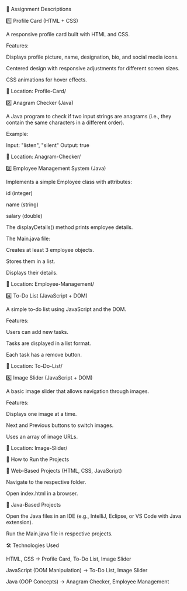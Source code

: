 🚀 Assignment Descriptions

1️⃣ Profile Card (HTML + CSS)

A responsive profile card built with HTML and CSS.

Features:

Displays profile picture, name, designation, bio, and social media icons.

Centered design with responsive adjustments for different screen sizes.

CSS animations for hover effects.

📂 Location: Profile-Card/

2️⃣ Anagram Checker (Java)

A Java program to check if two input strings are anagrams (i.e., they contain the same characters in a different order).

Example:

Input: "listen", "silent"
Output: true

📂 Location: Anagram-Checker/

3️⃣ Employee Management System (Java)

Implements a simple Employee class with attributes:

id (integer)

name (string)

salary (double)

The displayDetails() method prints employee details.

The Main.java file:

Creates at least 3 employee objects.

Stores them in a list.

Displays their details.

📂 Location: Employee-Management/

4️⃣ To-Do List (JavaScript + DOM)

A simple to-do list using JavaScript and the DOM.

Features:

Users can add new tasks.

Tasks are displayed in a list format.

Each task has a remove button.

📂 Location: To-Do-List/

5️⃣ Image Slider (JavaScript + DOM)

A basic image slider that allows navigation through images.

Features:

Displays one image at a time.

Next and Previous buttons to switch images.

Uses an array of image URLs.

📂 Location: Image-Slider/

📌 How to Run the Projects

🔹 Web-Based Projects (HTML, CSS, JavaScript)

Navigate to the respective folder.

Open index.html in a browser.

🔹 Java-Based Projects

Open the Java files in an IDE (e.g., IntelliJ, Eclipse, or VS Code with Java extension).

Run the Main.java file in respective projects.

🛠 Technologies Used

HTML, CSS → Profile Card, To-Do List, Image Slider

JavaScript (DOM Manipulation) → To-Do List, Image Slider

Java (OOP Concepts) → Anagram Checker, Employee Management
